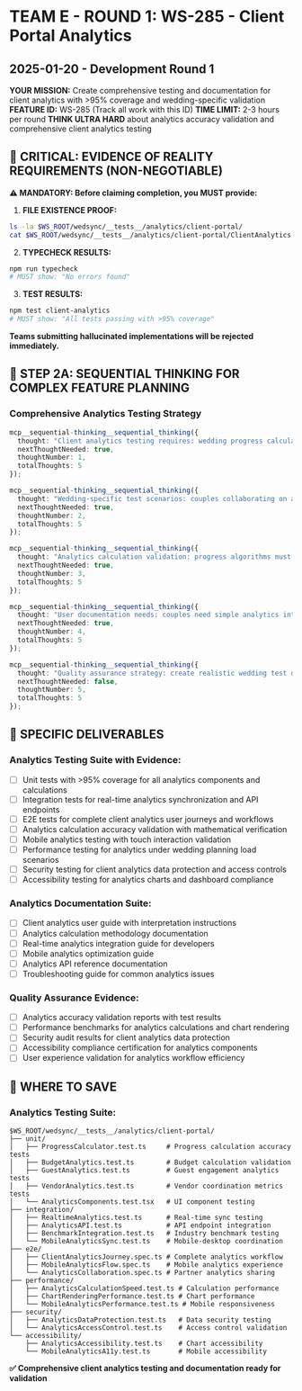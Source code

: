 # TEAM E - ROUND 1: WS-285 - Client Portal Analytics
## 2025-01-20 - Development Round 1

**YOUR MISSION:** Create comprehensive testing and documentation for client analytics with >95% coverage and wedding-specific validation
**FEATURE ID:** WS-285 (Track all work with this ID)
**TIME LIMIT:** 2-3 hours per round
**THINK ULTRA HARD** about analytics accuracy validation and comprehensive client analytics testing

## 🚨 CRITICAL: EVIDENCE OF REALITY REQUIREMENTS (NON-NEGOTIABLE)

**⚠️ MANDATORY: Before claiming completion, you MUST provide:**

1. **FILE EXISTENCE PROOF:**
```bash
ls -la $WS_ROOT/wedsync/__tests__/analytics/client-portal/
cat $WS_ROOT/wedsync/__tests__/analytics/client-portal/ClientAnalytics.comprehensive.test.tsx | head -20
```

2. **TYPECHECK RESULTS:**
```bash
npm run typecheck
# MUST show: "No errors found"
```

3. **TEST RESULTS:**
```bash
npm test client-analytics
# MUST show: "All tests passing with >95% coverage"
```

**Teams submitting hallucinated implementations will be rejected immediately.**

## 🧠 STEP 2A: SEQUENTIAL THINKING FOR COMPLEX FEATURE PLANNING

### Comprehensive Analytics Testing Strategy
```typescript
mcp__sequential-thinking__sequential_thinking({
  thought: "Client analytics testing requires: wedding progress calculation accuracy validation, real-time analytics update testing, budget analytics precision verification, guest engagement metrics validation, vendor coordination analytics testing, benchmark comparison accuracy, mobile analytics responsiveness testing.",
  nextThoughtNeeded: true,
  thoughtNumber: 1,
  totalThoughts: 5
});

mcp__sequential-thinking__sequential_thinking({
  thought: "Wedding-specific test scenarios: couples collaborating on analytics simultaneously, analytics accuracy during high-frequency wedding data changes, offline analytics functionality during venue visits, analytics performance with large wedding datasets, real-time celebration animations for milestone achievements.",
  nextThoughtNeeded: true,
  thoughtNumber: 2,
  totalThoughts: 5
});

mcp__sequential-thinking__sequential_thinking({
  thought: "Analytics calculation validation: progress algorithms must be mathematically correct, budget calculations need penny-perfect accuracy, guest analytics should reflect actual RSVP data, vendor metrics must align with communication history, timeline analytics need to identify critical paths accurately.",
  nextThoughtNeeded: true,
  thoughtNumber: 3,
  totalThoughts: 5
});

mcp__sequential-thinking__sequential_thinking({
  thought: "User documentation needs: couples need simple analytics interpretation guides, suppliers need client analytics integration documentation, developers need analytics API specifications, support staff need troubleshooting guides for analytics issues, wedding planners need benchmark interpretation guides.",
  nextThoughtNeeded: true,
  thoughtNumber: 4,
  totalThoughts: 5
});

mcp__sequential-thinking__sequential_thinking({
  thought: "Quality assurance strategy: create realistic wedding test datasets, validate analytics calculations against manual calculations, test real-time synchronization accuracy, verify mobile analytics responsiveness, ensure chart accessibility compliance, validate analytics export functionality.",
  nextThoughtNeeded: false,
  thoughtNumber: 5,
  totalThoughts: 5
});
```

## 🎯 SPECIFIC DELIVERABLES

### Analytics Testing Suite with Evidence:
- [ ] Unit tests with >95% coverage for all analytics components and calculations
- [ ] Integration tests for real-time analytics synchronization and API endpoints
- [ ] E2E tests for complete client analytics user journeys and workflows
- [ ] Analytics calculation accuracy validation with mathematical verification
- [ ] Mobile analytics testing with touch interaction validation
- [ ] Performance testing for analytics under wedding planning load scenarios
- [ ] Security testing for client analytics data protection and access controls
- [ ] Accessibility testing for analytics charts and dashboard compliance

### Analytics Documentation Suite:
- [ ] Client analytics user guide with interpretation instructions
- [ ] Analytics calculation methodology documentation
- [ ] Real-time analytics integration guide for developers
- [ ] Mobile analytics optimization guide
- [ ] Analytics API reference documentation
- [ ] Troubleshooting guide for common analytics issues

### Quality Assurance Evidence:
- [ ] Analytics accuracy validation reports with test results
- [ ] Performance benchmarks for analytics calculations and chart rendering
- [ ] Security audit results for client analytics data protection
- [ ] Accessibility compliance certification for analytics components
- [ ] User experience validation for analytics workflow efficiency

## 💾 WHERE TO SAVE

### Analytics Testing Suite:
```
$WS_ROOT/wedsync/__tests__/analytics/client-portal/
├── unit/
│   ├── ProgressCalculator.test.ts     # Progress calculation accuracy tests
│   ├── BudgetAnalytics.test.ts        # Budget calculation validation
│   ├── GuestAnalytics.test.ts         # Guest engagement analytics tests
│   ├── VendorAnalytics.test.ts        # Vendor coordination metrics tests
│   └── AnalyticsComponents.test.tsx   # UI component testing
├── integration/
│   ├── RealtimeAnalytics.test.ts      # Real-time sync testing
│   ├── AnalyticsAPI.test.ts           # API endpoint integration
│   ├── BenchmarkIntegration.test.ts   # Industry benchmark testing
│   └── MobileAnalyticsSync.test.ts    # Mobile-desktop coordination
├── e2e/
│   ├── ClientAnalyticsJourney.spec.ts # Complete analytics workflow
│   ├── MobileAnalyticsFlow.spec.ts    # Mobile analytics experience
│   └── AnalyticsCollaboration.spec.ts # Partner analytics sharing
├── performance/
│   ├── AnalyticsCalculationSpeed.test.ts # Calculation performance
│   ├── ChartRenderingPerformance.test.ts # Chart performance
│   └── MobileAnalyticsPerformance.test.ts # Mobile responsiveness
├── security/
│   ├── AnalyticsDataProtection.test.ts   # Data security testing
│   └── AnalyticsAccessControl.test.ts    # Access control validation
└── accessibility/
    ├── AnalyticsAccessibility.test.ts    # Chart accessibility
    └── MobileAnalyticsA11y.test.ts       # Mobile accessibility
```

**✅ Comprehensive client analytics testing and documentation ready for validation**